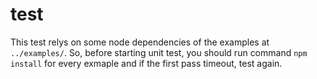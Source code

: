 # test
This test relys on some node dependencies of the examples at `../examples/`. So, before starting unit test, you should run command `npm install` for every exmaple and if the first pass timeout, test again.  
